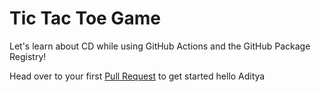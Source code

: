 # Tic Tac Toe Game

Let's learn about CD while using GitHub Actions and the GitHub Package Registry!


Head over to your first [Pull Request](../../pull/1) to get started
hello Aditya
